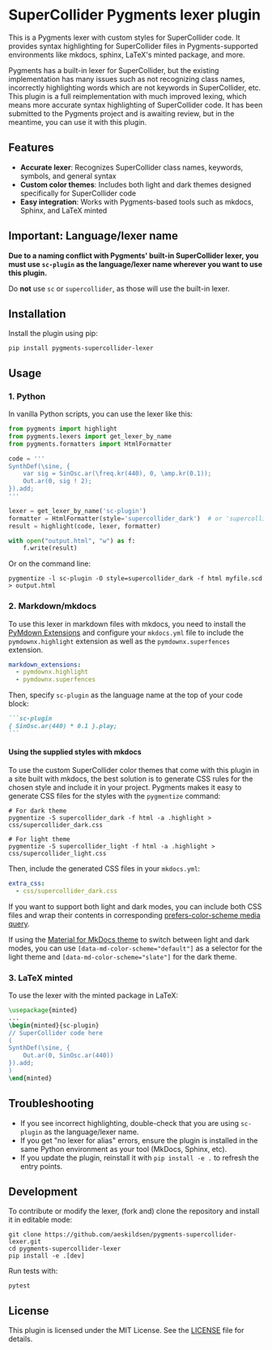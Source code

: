 # SuperCollider Pygments lexer plugin

This is a Pygments lexer with custom styles for SuperCollider code. It provides syntax highlighting for SuperCollider files in Pygments-supported environments like mkdocs, sphinx, LaTeX's minted package, and more.

Pygments has a built-in lexer for SuperCollider, but the existing implementation has many issues such as not recognizing class names, incorrectly highlighting words which are not keywords in SuperCollider, etc. This plugin is a full reimplementation with much improved lexing, which means more accurate syntax highlighting of SuperCollider code. It has been submitted to the Pygments project and is awaiting review, but in the meantime, you can use it with this plugin.

## Features

- **Accurate lexer**: Recognizes SuperCollider class names, keywords, symbols, and general syntax
- **Custom color themes**: Includes both light and dark themes designed specifically for SuperCollider code
- **Easy integration**: Works with Pygments-based tools such as mkdocs, Sphinx, and LaTeX minted

## Important: Language/lexer name

**Due to a naming conflict with Pygments' built-in SuperCollider lexer, you must use `sc-plugin` as the language/lexer name wherever you want to use this plugin.**  

Do **not** use `sc` or `supercollider`, as those will use the built-in lexer.

## Installation

Install the plugin using pip:

```shell
pip install pygments-supercollider-lexer
```

## Usage

### 1. Python

In vanilla Python scripts, you can use the lexer like this:

```python
from pygments import highlight
from pygments.lexers import get_lexer_by_name
from pygments.formatters import HtmlFormatter

code = '''
SynthDef(\sine, {
    var sig = SinOsc.ar(\freq.kr(440), 0, \amp.kr(0.1));
    Out.ar(0, sig ! 2);
}).add;
'''

lexer = get_lexer_by_name('sc-plugin')
formatter = HtmlFormatter(style='supercollider_dark')  # or 'supercollider_light'
result = highlight(code, lexer, formatter)

with open("output.html", "w") as f:
    f.write(result)
```

Or on the command line:

```shell
pygmentize -l sc-plugin -O style=supercollider_dark -f html myfile.scd > output.html
```

### 2. Markdown/mkdocs

To use this lexer in markdown files with mkdocs, you need to install the [PyMdown Extensions](https://facelessuser.github.io/pymdown-extensions/) and configure your `mkdocs.yml` file to include the `pymdownx.highlight` extension as well as the `pymdownx.superfences` extension.

```yaml
markdown_extensions:
  - pymdownx.highlight
  - pymdownx.superfences
```

Then, specify `sc-plugin` as the language name at the top of your code block:

````markdown
```sc-plugin
{ SinOsc.ar(440) * 0.1 }.play;
```
````

#### Using the supplied styles with mkdocs

To use the custom SuperCollider color themes that come with this plugin in a site built with mkdocs, the best solution is to generate CSS rules for the chosen style and include it in your project. Pygments makes it easy to generate CSS files for the styles with the `pygmentize` command:

```shell
# For dark theme
pygmentize -S supercollider_dark -f html -a .highlight > css/supercollider_dark.css

# For light theme  
pygmentize -S supercollider_light -f html -a .highlight > css/supercollider_light.css
```

Then, include the generated CSS files in your `mkdocs.yml`:

```yaml
extra_css:
  - css/supercollider_dark.css
```

If you want to support both light and dark modes, you can include both CSS files and wrap their contents in corresponding [prefers-color-scheme media query](https://developer.mozilla.org/en-US/docs/Web/CSS/@media/prefers-color-scheme).

If using the [Material for MkDocs theme](https://squidfunk.github.io/mkdocs-material/) to switch between light and dark modes, you can use `[data-md-color-scheme="default"]` as a selector for the light theme and `[data-md-color-scheme="slate"]` for the dark theme.

### 3. LaTeX minted

To use the lexer with the minted package in LaTeX:
```latex
\usepackage{minted}
...
\begin{minted}{sc-plugin}
// SuperCollider code here
(
SynthDef(\sine, {
    Out.ar(0, SinOsc.ar(440))
}).add;
)
\end{minted}
```

## Troubleshooting

- If you see incorrect highlighting, double-check that you are using `sc-plugin` as the language/lexer name.
- If you get "no lexer for alias" errors, ensure the plugin is installed in the same Python environment as your tool (MkDocs, Sphinx, etc).
- If you update the plugin, reinstall it with `pip install -e .` to refresh the entry points.

## Development

To contribute or modify the lexer, (fork and) clone the repository and install it in editable mode:

```shell
git clone https://github.com/aeskildsen/pygments-supercollider-lexer.git
cd pygments-supercollider-lexer
pip install -e .[dev]
```

Run tests with:

```shell
pytest
```

## License

This plugin is licensed under the MIT License. See the [LICENSE](LICENSE) file for details.
